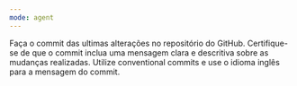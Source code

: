 ```yaml
---
mode: agent
---
```


Faça o commit das ultimas alterações no repositório do GitHub. Certifique-se de que o commit inclua uma mensagem clara e descritiva sobre as mudanças realizadas. Utilize conventional commits e use o idioma inglês para a mensagem do commit.
